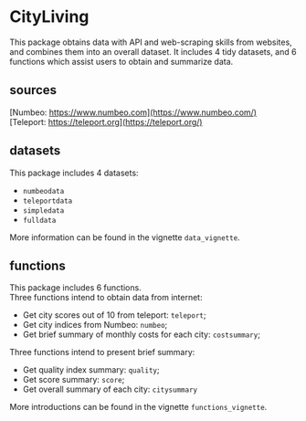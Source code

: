 CityLiving
===============

This package obtains data with API and web-scraping skills from websites, and combines them into an overall dataset. It includes 4 tidy datasets, and 6 functions which assist users to obtain and summarize data. 

## sources
[Numbeo: https://www.numbeo.com](https://www.numbeo.com/) <br>
[Teleport: https://teleport.org](https://teleport.org/)

## datasets
This package includes 4 datasets: 
  * `numbeodata`
  * `teleportdata` 
  * `simpledata` 
  * `fulldata` <br>

More information can be found in the vignette `data_vignette`. 

## functions
This package includes 6 functions. <br>
Three functions intend to obtain data from internet: <br>
  * Get city scores out of 10 from teleport: `teleport`; <br>
  * Get city indices from Numbeo: `numbeo`; <br>
  * Get brief summary of monthly costs for each city: `costsummary`; <br>

Three functions intend to present brief summary: <br>
  * Get quality index summary: `quality`; <br>
  * Get score summary: `score`; <br>
  * Get overall summary of each city: `citysummary` <br>

More introductions can be found in the vignette `functions_vignette`.


